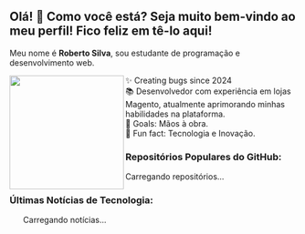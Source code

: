 <h2 align="left" class="text-3xl font-bold text-blue-600">Olá! 👋 Como você está? Seja muito bem-vindo ao meu perfil! Fico feliz em tê-lo aqui!</h2>  

<p align="left" class="mt-4 text-lg">Meu nome é <strong>Roberto Silva</strong>, sou estudante de programação e desenvolvimento web.</p>  

<img align="left" height="200" src="https://github.com/robertoroyal/Foto/blob/main/Treino%20boxe/Imagem%20do%20WhatsApp%20de%202024-08-25%20%C3%A0(s)%2018.31.38_dd432447.jpg" class="rounded-full border-2 border-blue-500" />    

<p align="left" class="mt-4 text-lg">✨ Creating bugs since 2024<br>📚 Desenvolvedor com experiência em lojas Magento, atualmente aprimorando minhas habilidades na plataforma.<br>🎯 Goals: Mãos à obra.<br>🎲 Fun fact: Tecnologia e Inovação.</p>   

<h3 align="left" class="mt-6 text-2xl font-semibold">Repositórios Populares do GitHub:</h3>  
<ul id="trending-repos" class="list-disc pl-5 text-lg">Carregando repositórios...</ul>  

<h3 align="left" class="mt-6 text-2xl font-semibold">Últimas Notícias de Tecnologia:</h3>  
<ul id="tech-news" class="list-disc pl-5 text-lg">Carregando notícias...</ul>  

<script>  
  // Função para buscar repositórios populares do GitHub  
  fetch('https://api.github.com/search/repositories?q=created:>2023-01-01&sort=stars&order=desc')  
    .then(response => response.json())  
    .then(data => {  
      const repos = data.items.slice(0, 5); // Pega os 5 repositórios mais populares  
      const repoList = repos.map(repo => `<li><a href="${repo.html_url}" target="_blank">${repo.name}</a> - ${repo.stargazers_count} estrelas</li>`).join('');  
      document.getElementById('trending-repos').innerHTML = repoList;  
    })  
    .catch(error => {  
      console.error('Erro ao buscar repositórios populares:', error);  
      document.getElementById('trending-repos').innerText = 'Erro ao carregar repositórios';  
    });  

  // Função para buscar notícias de tecnologia  
  const apiKey = 'a44dd0536a28417fba8c492b9a2a773d'; // Substitua pelo seu API Key da News API  
  fetch(`https://newsapi.org/v2/everything?q=technology&sortBy=publishedAt&apiKey=${apiKey}`)  
    .then(response => response.json())  
    .then(data => {  
      const articles = data.articles.slice(0, 5); // Pega os 5 artigos mais recentes  
      const newsList = articles.map(article => `<li><a href="${article.url}" target="_blank">${article.title}</a> - ${new Date(article.publishedAt).toLocaleString()}</li>`).join('');  
      document.getElementById('tech-news').innerHTML = newsList;  
    })  
    .catch(error => {  
      console.error('Erro ao buscar notícias de tecnologia:', error);  
      document.getElementById('tech-news').innerText = 'Erro ao carregar notícias';  
    });  
</script>
